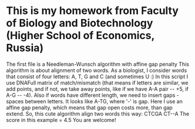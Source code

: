 # This is my homework from Faculty of Biology and Biotechnology (Higher School of Economics, Russia)
The first file is a Needleman-Wunsch algorithm with affine gap penalty
This algorithm is about alignment of two words. As a biologist, I consider words that consist of four letters: A, T, G and C (and sometimes U :)
In this script I use DNAFull matrix of match/mismatch (that means if letters are similar, we add points, and if not, we
take away points, like if we have A-A pair -- +5, if A-G -- -4).
Also if words have different length, we need to insert gaps - spaces between letters. It looks like A-TG, where '-' is gap.
Here I use an affine gap penalty, which means that gap open costs more, than gap extend.
So, this cute algorithm align two words this way:
CTCGA
CT--A
The score in this example = 4.5
You are welcome!
